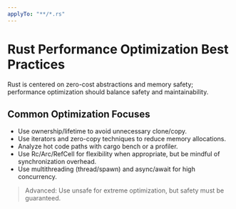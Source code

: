 ```yaml
---
applyTo: "**/*.rs"
---
```


# Rust Performance Optimization Best Practices

Rust is centered on zero-cost abstractions and memory safety; performance optimization should balance safety and maintainability.

## Common Optimization Focuses
- Use ownership/lifetime to avoid unnecessary clone/copy.
- Use iterators and zero-copy techniques to reduce memory allocations.
- Analyze hot code paths with cargo bench or a profiler.
- Use Rc/Arc/RefCell for flexibility when appropriate, but be mindful of synchronization overhead.
- Use multithreading (thread/spawn) and async/await for high concurrency.

> Advanced: Use unsafe for extreme optimization, but safety must be guaranteed.